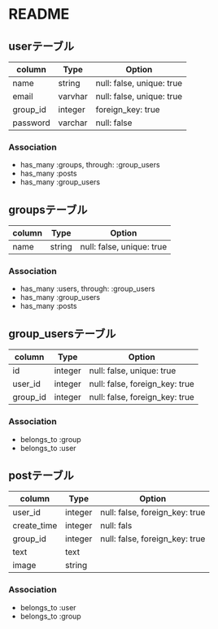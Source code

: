 # README

## userテーブル
|column|Type|Option|
|------|----|------|
|name|string|null: false, unique: true|
|email|varvhar|null: false, unique: true|
|group_id|integer|foreign_key: true|
|password|varchar|null: false|
### Association
- has_many :groups, through: :group_users
- has_many :posts
- has_many :group_users


## groupsテーブル
|column|Type|Option|
|------|----|------|
|name|string|null: false, unique: true|
### Association
- has_many :users, through: :group_users
- has_many :group_users
- has_many :posts


## group_usersテーブル
|column|Type|Option|
|------|----|------|
|id|integer|null: false, unique: true|
|user_id|integer|null: false, foreign_key: true|
|group_id|integer|null: false, foreign_key: true|
### Association
- belongs_to :group
- belongs_to :user


## postテーブル
|column|Type|Option|
|------|----|------|
|user_id|integer|null: false, foreign_key: true|
|create_time|integer|null: fals|
|group_id|integer|null: false, foreign_key: true|
|text|text|
|image|string|
### Association
- belongs_to :user
- belongs_to :group